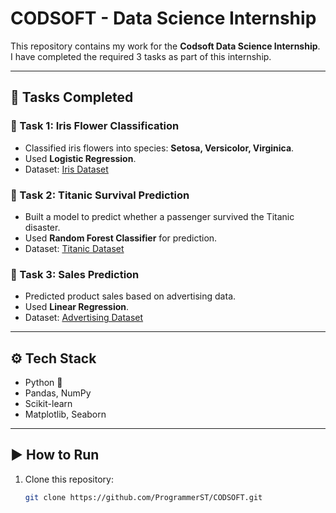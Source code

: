 # CODSOFT - Data Science Internship  

This repository contains my work for the **Codsoft Data Science Internship**.  
I have completed the required 3 tasks as part of this internship.  

---

## 🚀 Tasks Completed  

### 🔹 Task 1: Iris Flower Classification  
- Classified iris flowers into species: **Setosa, Versicolor, Virginica**.  
- Used **Logistic Regression**.  
- Dataset: [Iris Dataset](https://archive.ics.uci.edu/ml/datasets/iris)  


### 🔹 Task 2: Titanic Survival Prediction  
- Built a model to predict whether a passenger survived the Titanic disaster.  
- Used **Random Forest Classifier** for prediction.  
- Dataset: [Titanic Dataset](https://www.kaggle.com/c/titanic)


### 🔹 Task 3: Sales Prediction  
- Predicted product sales based on advertising data.  
- Used **Linear Regression**.  
- Dataset: [Advertising Dataset](https://www.kaggle.com/datasets/ashydv/advertising-dataset)  

---

## ⚙️ Tech Stack  
- Python 🐍  
- Pandas, NumPy  
- Scikit-learn  
- Matplotlib, Seaborn  

---

## ▶️ How to Run  
1. Clone this repository:  
   ```bash
   git clone https://github.com/ProgrammerST/CODSOFT.git



